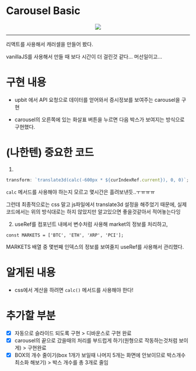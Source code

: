 # Carousel Basic

<p align="center">
  <img src="https://media.vlpt.us/images/dolarge/post/dc85c2b0-b1fe-4218-b1a8-c0c219661c06/ezgif.com-gif-maker%20(33).gif" />
  </p>

---

리액트를 사용해서 캐러셀을 만들어 봤다.

vanillaJS를 사용해서 만들 때 보다 시간이 더 걸린것 같다... 머선일이고...

# 구현 내용

- upbit 에서 API 요청으로 데이터를 얻어와서 증시정보를 보여주는 carousel을 구현

- carousel의 오른쪽에 있는 화살표 버튼을 누르면 다음 박스가 보여지는 방식으로 구현했다.

# (나한텐) 중요한 코드

1.

```js
transform: `translate3d(calc(-600px * ${curIndexRef.current}), 0, 0)`;
```

`calc` 메서드를 사용해야 하는지 모르고 몇시간은 흘려보낸듯..ㅜㅠㅠㅠ

그런데 최종적으로는 css 말고 js파일에서 translate3d 설정을 해주었기 때문에,
실제 코드에서는 위의 방식대로는 하지 않았지만 알고있으면 좋을것같아서 적어놓는다잉

2. useRef를 컴포넌트 내에서 변수처럼 사용해 market의 정보를 처리하고,

`const MARKETS = ['BTC', 'ETH', 'XRP', 'PCI'];`

MARKETS 배열 중 몇번째 인덱스의 정보를 보여줄지 useRef를 사용해서 관리했다.

# 알게된 내용

- css에서 계산을 하려면 `calc()` 메서드를 사용해야 한다!

# 추가할 부분

- [x] 자동으로 슬라이드 되도록 구현 > 디바운스로 구현 완료
- [x] carousel의 끝으로 갔을때의 처리를 부드럽게 하기(원형으로 작동하는것처럼 보이게) > 구현완료
- [x] BOX의 개수 줄이기(box 1개가 보일때 나머지 5개는 화면에 안보이므로 박스개수 최소화 해보기) > 박스 개수를 총 3개로 줄임
